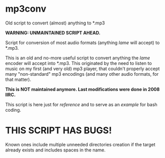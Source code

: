 mp3conv
=======

Old script to convert (almost) anything to \*.mp3

**WARNING: UNMAINTAINED SCRIPT AHEAD.**

Script for conversion of most audio formats (anything *lame* will accept) to \*.mp3.

This is an old and no-more useful script to convert anything the *lame* encoder will accept into \*.mp3. This originated by the need to listen to music on my first (and very old) mp3 player, that couldn't properly accept many "non-standard" mp3 encodings (and many other audio formats, for that matter).

**This is NOT maintained anymore. Last modifications were done in 2008 IIRC.**

This script is here just for *reference* and to serve as an *example* for bash coding.

**THIS SCRIPT HAS BUGS!**
======

Known ones include multiple unneeded directories creation if the target already exists and includes spaces in the name.
